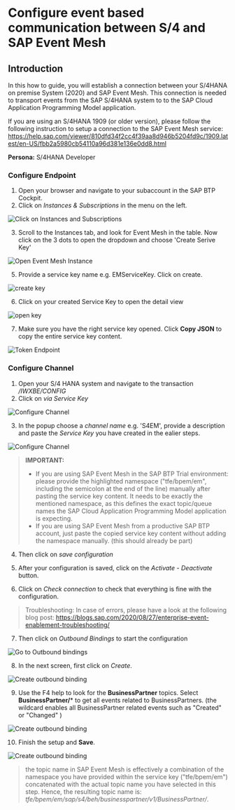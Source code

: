 # Configure event based communication between S/4 and SAP Event Mesh
## Introduction

In this how to guide, you will establish a connection between your S/4HANA on premise System (2020) and SAP Event Mesh. This connection is needed to transport events from the SAP S/4HANA system to to the SAP Cloud Application Programming Model application. 

If you are using an S/4HANA 1909 (or older version), please follow the following instruction to setup a connection to the SAP Event Mesh service: https://help.sap.com/viewer/810dfd34f2cc4f39aa8d946b5204fd9c/1909.latest/en-US/fbb2a5980cb54110a96d381e136e0dd8.html

**Persona:** S/4HANA Developer

### Configure Endpoint

1. Open your browser and navigate to your subaccount in the SAP BTP Cockpit. 
2. Click on *Instances & Subscriptions* in the menu on the left.
   
 ![Click on Instances and Subscriptions](./images/instances.png)

3. Scroll to the Instances tab, and look for Event Mesh in the table. Now click on the 3 dots to open the dropdown and choose 'Create Serive Key'

 ![Open Event Mesh Instance](./images/service-key-creation.png)
 
5. Provide a service key name e.g. EMServiceKey. Click on create.

 ![create key](./images/EventBased2.png)
 
6.  Click on your created Service Key to open the detail view

 ![open key](./images/open-servicekey.png)
  
7. Make sure you have the right service key opened. Click **Copy JSON** to copy the entire service key content. 

 ![Token Endpoint](./images/copy-key-json.png)
  ### Configure Channel
 
 1. Open your S/4 HANA system and navigate to the transaction */IWXBE/CONFIG*
 2. Click on *via Service Key*
 
 ![Configure Channel](./images/EventBased4.png)
 
 3. In the popup choose a *channel name* e.g. 'S4EM', provide a description and paste the *Service Key* you have created in the ealier steps. 

 ![Configure Channel](./images/eventmesh-trial.png)
> **IMPORTANT:** 
> - If you are using SAP Event Mesh in the SAP BTP Trial environment: please provide the highlighted namespace ("tfe/bpem/em", including the semicolon at the end of the line) manually after pasting the service key content. It needs to be exactly the mentioned namespace, as this defines the exact topic/queue names the SAP Cloud Application Programming Model application is expecting.
> - If you are using SAP Event Mesh from a productive SAP BTP account, just paste the copied service key content without adding the namespace manually. (this should already be part)
 4. Then click on *save configuration*
  
 5. After your configuration is saved, click on the *Activate - Deactivate* button.

 6. Click on *Check connection* to check that everything is fine with the configuration.
> Troubleshooting: In case of errors, please have a look at the following blog post: https://blogs.sap.com/2020/08/27/enterprise-event-enablement-troubleshooting/

 7. Then click on *Outbound Bindings* to start the configuration
   
  ![Go to Outbound bindings](./images/outbound-bindings.png) 

  
 8. In the next screen, first click on *Create*.
   
  ![Create outbound binding](./images/create-outbound-binding.png) 
   
 9.  Use the F4 help to look for the **BusinessPartner** topics. Select **BusinessPartner/*** to get all events related to BusinessPartners. (the wildcard enables all BusinessPartner related events such as "Created" or "Changed" )
   
 ![Create outbound binding](./images/topic-filter.png) 

10. Finish the setup and **Save**. 
   
  ![Create outbound binding](./images/finish-outbound-binding.png) 

> the topic name in SAP Event Mesh is effectively a combination of the namespace you have provided within the service key ("tfe/bpem/em") concatenated with the actual topic name you have selected in this step. Hence, the resulting topic name is: *tfe/bpem/em/sap/s4/beh/businesspartner/v1/BusinessPartner/*. 
 
